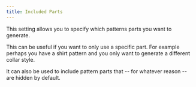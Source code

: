 ```yaml
---
title: Included Parts
---
```


This setting allows you to specify which patterns parts you want to generate.

This can be useful if you want to only use a specific part. For example perhaps
you have a shirt pattern and you only want to generate a different collar
style.

It can also be used to include pattern parts that -- for whatever reason -- are
hidden by default.


